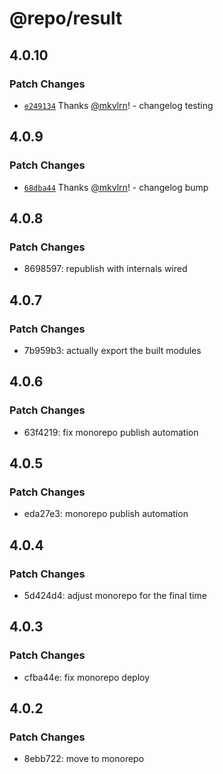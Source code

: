 # @repo/result

## 4.0.10

### Patch Changes

- [`e249134`](https://github.com/mkvlrn/tools/commit/e2491347b5beeb04fe863b169466f7126aab81c9) Thanks [@mkvlrn](https://github.com/mkvlrn)! - changelog testing

## 4.0.9

### Patch Changes

- [`68dba44`](https://github.com/mkvlrn/tools/commit/68dba440c6cc63dc2b50e718c837c00cd4267fc3) Thanks [@mkvlrn](https://github.com/mkvlrn)! - changelog bump

## 4.0.8

### Patch Changes

- 8698597: republish with internals wired

## 4.0.7

### Patch Changes

- 7b959b3: actually export the built modules

## 4.0.6

### Patch Changes

- 63f4219: fix monorepo publish automation

## 4.0.5

### Patch Changes

- eda27e3: monorepo publish automation

## 4.0.4

### Patch Changes

- 5d424d4: adjust monorepo for the final time

## 4.0.3

### Patch Changes

- cfba44e: fix monorepo deploy

## 4.0.2

### Patch Changes

- 8ebb722: move to monorepo
